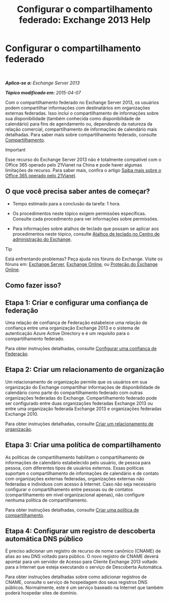 ﻿---
title: 'Configurar o compartilhamento federado: Exchange 2013 Help'
TOCTitle: Configurar o compartilhamento federado
ms:assetid: b25ae450-def3-4797-a5fc-6e9bcee71a5d
ms:mtpsurl: https://technet.microsoft.com/pt-br/library/JJ657483(v=EXCHG.150)
ms:contentKeyID: 50486432
ms.date: 05/22/2018
mtps_version: v=EXCHG.150
ms.translationtype: MT
---

# Configurar o compartilhamento federado

 

_**Aplica-se a:** Exchange Server 2013_

_**Tópico modificado em:** 2015-04-07_

Com o compartilhamento federado no Exchange Server 2013, os usuários podem compartilhar informações com destinatários em organizações externas federadas. Isso inclui o compartilhamento de informações sobre sua disponibilidade (também conhecida como disponibilidade de calendário) para fins de agendamento ou, dependendo da natureza da relação comercial, compartilhamento de informações de calendário mais detalhadas. Para saber mais sobre compartilhamento federado, consulte [Compartilhamento](sharing-exchange-2013-help.md).


> [!IMPORTANT]
> Esse recurso do Exchange Server 2013 não é totalmente compatível com o Office 365 operado pelo 21Vianet na China e pode haver algumas limitações de recurso. Para saber mais, confira o artigo <A href="https://go.microsoft.com/fwlink/?linkid=313640">Saiba mais sobre o Office 365 operado pelo 21Vianet</A>.



## O que você precisa saber antes de começar?

  - Tempo estimado para a conclusão da tarefa: 1 hora.

  - Os procedimentos neste tópico exigem permissões específicas. Consulte cada procedimento para ver informações sobre permissões.

  - Para informações sobre atalhos de teclado que possam se aplicar aos procedimentos neste tópico, consulte [Atalhos de teclado no Centro de administração do Exchange](keyboard-shortcuts-in-the-exchange-admin-center-exchange-online-protection-help.md).


> [!TIP]
> Está enfrentando problemas? Peça ajuda nos fóruns do Exchange. Visite os fóruns em: <A href="https://go.microsoft.com/fwlink/p/?linkid=60612">Exchange Server</A>, <A href="https://go.microsoft.com/fwlink/p/?linkid=267542">Exchange Online</A>, ou <A href="https://go.microsoft.com/fwlink/p/?linkid=285351">Proteção do Exchange Online</A>.



## Como fazer isso?

## Etapa 1: Criar e configurar uma confiança de federação

Uma relação de confiança de Federação estabelece uma relação de confiança entre uma organização Exchange 2013 e o sistema de autenticação Azure Active Directory e é um requisito para o compartilhamento federado.

Para obter instruções detalhadas, consulte [Configurar uma confiança de Federação](configure-a-federation-trust-exchange-2013-help.md).

## Etapa 2: Criar um relacionamento de organização

Um relacionamento de organização permite que os usuários em sua organização do Exchange compartilhar informações de disponibilidade de calendário como parte do compartilhamento federado com outras organizações federadas do Exchange. Compartilhamento federado pode ser configurado entre duas organizações federadas Exchange 2013 ou entre uma organização federada Exchange 2013 e organizações federadas Exchange 2010.

Para obter instruções detalhadas, consulte [Criar um relacionamento de organização](create-an-organization-relationship-exchange-2013-help.md).

## Etapa 3: Criar uma política de compartilhamento

As políticas de compartilhamento habilitam o compartilhamento de informações de calendário estabelecido pelo usuário, de pessoa para pessoa, com diferentes tipos de usuários externos. Essas políticas suportam o compartilhamento de informações de calendário e de contato com organizações externas federadas, organizações externas não federadas e indivíduos com acesso à Internet. Caso não seja necessário configurar o compartilhamento entre pessoas ou de contatos (compartilhamento em nível organizacional apenas), não configure nenhuma política de compartilhamento.

Para obter instruções detalhadas, consulte [Criar uma política de compartilhamento](create-a-sharing-policy-exchange-2013-help.md).

## Etapa 4: Configurar um registro de descoberta automática DNS público

É preciso adicionar um registro de recurso de nome canônico (CNAME) de alias ao seu DNS voltado para público. O novo registro de CNAME deverá apontar para um servidor de Acesso para Cliente Exchange 2013 voltado para a Internet que esteja executando o serviço de Descoberta Automática.

Para obter instruções detalhadas sobre como adicionar registros de CNAME, consulte o serviço de hospedagem dos seus registros DNS públicos. Normalmente, este é um serviço baseado na Internet que também poderá hospedar sites de domínio.

